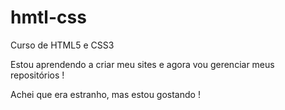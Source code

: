 # hmtl-css
 Curso de HTML5 e CSS3 

 Estou aprendendo a criar meu sites e agora vou gerenciar meus repositórios !

Achei que era estranho, mas estou gostando !

